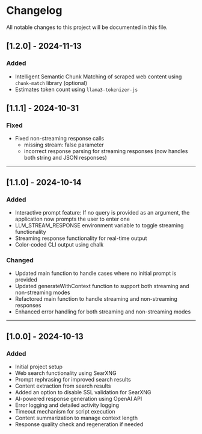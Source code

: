 # Changelog

All notable changes to this project will be documented in this file.

## [1.2.0] - 2024-11-13

### Added
- Intelligent Semantic Chunk Matching of scraped web content using `chunk-match` library (optional)
- Estimates token count using `llama3-tokenizer-js`

## [1.1.1] - 2024-10-31

### Fixed
- Fixed non-streaming response calls
  - missing stream: false parameter
  - incorrect response parsing for streaming responses (now handles both string and JSON responses)

---

## [1.1.0] - 2024-10-14

### Added
- Interactive prompt feature: If no query is provided as an argument, the application now prompts the user to enter one
- LLM_STREAM_RESPONSE environment variable to toggle streaming functionality
- Streaming response functionality for real-time output
- Color-coded CLI output using chalk

### Changed
- Updated main function to handle cases where no initial prompt is provided
- Updated generateWithContext function to support both streaming and non-streaming modes
- Refactored main function to handle streaming and non-streaming responses
- Enhanced error handling for both streaming and non-streaming modes

---

## [1.0.0] - 2024-10-13

### Added
- Initial project setup
- Web search functionality using SearXNG
- Prompt rephrasing for improved search results
- Content extraction from search results
- Added an option to disable SSL validation for SearXNG
- AI-powered response generation using OpenAI API
- Error logging and detailed activity logging
- Timeout mechanism for script execution
- Content summarization to manage context length
- Response quality check and regeneration if needed
